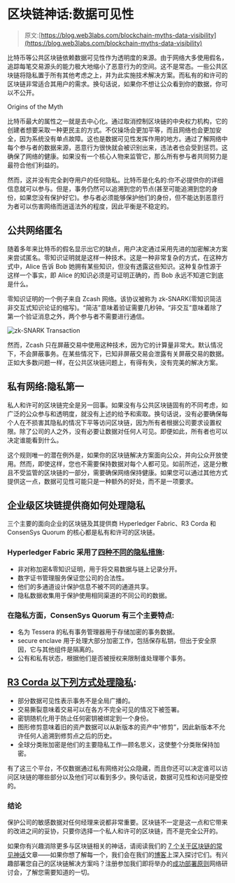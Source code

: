 # 区块链神话:数据可见性

> 原文:[https://blog.web3labs.com/blockchain-myths-data-visibility](https://blog.web3labs.com/blockchain-myths-data-visibility)

比特币等公共区块链依赖数据可见性作为透明度的来源。由于网络大多使用假名，追踪每笔交易源头的能力极大地缩小了恶意行为的空间。这不是常态。一些公共区块链将隐私置于所有其他考虑之上，并为此实施技术解决方案。而私有的和许可的区块链非常适合其用户的需求。换句话说，如果你不想让公众看到你的数据，你可以不公开。

Origins of the Myth

比特币最大的属性之一就是去中心化。通过取消控制区块链的中央权力机构，它的创建者想要采取一种更民主的方式。不仅操场会更加平等，而且网络也会更加安全，因为系统没有单点故障。这也是数据可见性发挥作用的地方。通过了解网络中每个参与者的数据来源，恶意行为很快就会被识别出来，违法者也会受到惩罚。这确保了网络的健康。如果没有一个核心人物来监管它，那么所有参与者共同努力是最符合他们利益的。

然而，这并没有完全剥夺用户的任何隐私。比特币是化名的:你不必提供你的详细信息就可以参与。但是，事务仍然可以追溯到您的节点(甚至可能追溯到您的身份，如果您没有保护好它)。参与者必须能够保护他们的身份，但不能达到恶意行为者可以伤害网络而逍遥法外的程度，因此平衡是不稳定的。

## 公共网络匿名

随着多年来比特币的假名显示出它的缺点，用户决定通过采用先进的加密解决方案来尝试匿名。零知识证明就是这样一种技术。这是一种非常复杂的方式，在这种方式中，Alice 告诉 Bob 她拥有某些知识，但没有透露这些知识。这种复杂性源于这样一个事实，即 Alice 的知识必须是可证明正确的，而 Bob 永远不知道它到底是什么。

零知识证明的一个例子来自 Zcash 网络。该协议被称为 zk-SNARK(零知识简洁非交互式知识论证的缩写)。“简洁”意味着验证需要几秒钟。“非交互”意味着除了第一个验证消息之外，两个参与者不需要进行通信。

![zk-SNARK Transaction](../Images/7dee4e36b240f575fb79e3af60bec4ad.png)

然而，Zcash 只在屏蔽交易中使用这种技术，因为它的计算量非常大。默认情况下，不会屏蔽事务。在某些情况下，已知非屏蔽交易会泄露有关屏蔽交易的数据。正如大多数问题一样，在公共区块链问题上，有得有失，没有完美的解决方案。

## 私有网络:隐私第一

私人和许可的区块链完全是另一回事。如果没有与公共区块链固有的不同考虑，如广泛的公众参与和透明度，就没有上述的给予和索取。换句话说，没有必要确保每个人在不损害其隐私的情况下平等访问区块链，因为所有者根据公司要求设置权限。除了公司的人之外，没有必要让数据对任何人可见。即便如此，所有者也可以决定谁能看到什么。

这个规则唯一的潜在例外是，如果你的区块链解决方案面向公众，并向公众开放使用。然而，即使这样，您也不需要保持数据对每个人都可见。如前所述，这是分散且不受监管的区块链的一部分，需要确保网络保持健康。如果您可以通过其他方式提供这一点，数据可见性可能只是一种额外的好处，而不是一项要求。

## 企业级区块链提供商如何处理隐私

三个主要的面向企业的区块链及其提供商 Hyperledger Fabric、R3 Corda 和 ConsenSys Quorum 的核心都是私有和许可的区块链。

### Hyperledger Fabric 采用了[四种不同的隐私措施](https://cybersecurity.springeropen.com/articles/10.1186/s42400-019-0022-2):

*   非对称加密&零知识证明，用于将交易数据与链上记录分开。
*   数字证书管理服务保证您公司的合法性。
*   他们的多通道设计保护信息不被不同的通道共享。
*   隐私数据收集用于保护使用相同渠道的不同公司的数据。

### 在隐私方面，ConsenSys Quorum 有三个主要特点:

*   名为 Tessera 的私有事务管理器用于存储加密的事务数据。
*   secure enclave 用于处理大部分加密工作，包括保存私钥，但出于安全原因，它与其他组件是隔离的。
*   公有和私有状态，根据他们是否被授权来限制谁处理哪个事务。

## [R3 Corda 以下列方式处理隐私](https://www.r3.com/wp-content/uploads/2019/08/corda-technical-whitepaper-August-29-2019.pdf):

*   部分数据可见性表示事务不是全局广播的。
*   交易撕裂意味着交易可以在各方不完全可见的情况下被签署。
*   密钥随机化用于防止任何密钥被绑定到一个身份。
*   图形修剪意味着旧的资产数据可以从新版本的资产中“修剪”，因此新版本不允许任何人追溯到修剪点之后的历史。
*   全球分类账加密是他们的主要隐私工作—顾名思义，这使整个分类账保持加密。

有了这三个平台，不仅数据通过私有网络对公众隐藏，而且你还可以决定谁可以访问区块链的哪些部分以及他们可以看到多少。换句话说，数据可见性和访问是受控的。

### 结论

保护公司的敏感数据对任何经理来说都非常重要。区块链不一定是这一点和它带来的改进之间的妥协，只要你选择一个私人和许可的区块链，而不是完全公开的。

如果你有兴趣消除更多与区块链相关的神话，请阅读我们的 [7 个关于区块链的常见神话](https://blog.web3labs.com/7-common-myths-about-blockchain)文章——如果你想了解每一个，我们会在我们的[博客](https://blog.web3labs.com/)上深入探讨它们。有兴趣部署您自己的区块链解决方案吗？注册参加我们即将举办的[成功部署原则](https://www.web3labs.com/principles-webinar)网络研讨会，了解您需要知道的一切。